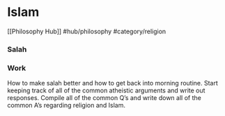 # Islam
[[Philosophy Hub]] #hub/philosophy #category/religion 

### Salah


### Work
How to make salah better and how to get back into morning routine. Start keeping track of all of the common atheistic arguments and write out responses. Compile all of the common Q’s and write down all of the common A’s regarding religion and Islam.